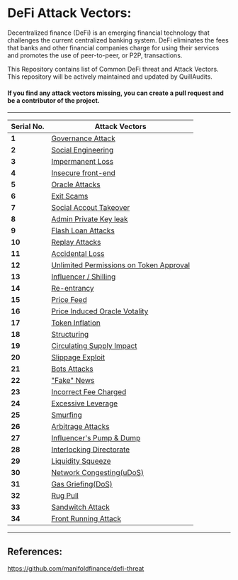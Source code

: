 # DeFi Attack Vectors:

Decentralized finance (DeFi) is an emerging financial technology that challenges the current centralized banking system. DeFi eliminates the fees that banks and other financial companies charge for using their services and promotes the use of peer-to-peer, or P2P, transactions.

This Repository contains list of Common DeFi threat and Attack Vectors. This repository will be actively maintained and updated by QuillAudits.

#### If you find any attack vectors missing, you can create a pull request and be a contributor of the project.


---
Serial No. | Attack Vectors
--- | ---
**1** | [Governance Attack](data/1.md)
**2** | [Social Engineering](data/2.md)
**3** | [Impermanent Loss](data/3.md)
**4** | [Insecure front-end](data/4.md)
**5** | [Oracle Attacks](data/5.md)
**6** | [Exit Scams](data/6.md)
**7** | [Social Accout Takeover](data/7.md)
**8** | [Admin Private Key leak](data/8.md)
**9** | [Flash Loan Attacks](data/9.md)
**10** | [Replay Attacks](data/10.md)
**11** | [Accidental Loss](data/11.md)
**12** | [Unlimited Permissions on Token Approval](data/12.md)
**13** | [Influencer / Shilling](data/13.md)
**14** | [Re-entrancy](data/14.md)
**15** | [Price Feed](data/15.md)
**16** | [Price Induced Oracle Votality](data/16.md)
**17** | [Token Inflation](data/17.md)
**18** | [Structuring](data/18.md)
**19** | [Circulating Supply Impact](data/19.md)
**20** | [Slippage Exploit](data/20.md)
**21** | [Bots Attacks](data/21.md)
**22** | ["Fake" News](data/22.md)
**23** | [Incorrect Fee Charged](data/23.md)
**24** | [Excessive Leverage](data/24.md)
**25** | [Smurfing](data/25.md)
**26** | [Arbitrage Attacks](data/26.md)
**27** | [Influencer's Pump & Dump](data/27.md)
**28** | [Interlocking Directorate](data/28.md)
**29** | [Liquidity Squeeze](data/29.md)
**30** | [Network Congesting(uDoS)](data/30.md)
**31** | [Gas Griefing(DoS)](data/31.md)
**32** | [Rug Pull](data/32.md)
**33** | [Sandwitch Attack](data/33.md)
**34** | [Front Running Attack](data/34.md)

-----

## References:
https://github.com/manifoldfinance/defi-threat
